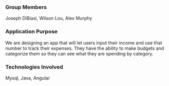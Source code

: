 ### Group Members

Joseph DiBiasi, Wilson Lou, Alex Murphy

### Application Purpose

We are designing an app that will let users input their income and use that number to track their expenses. They have the ability to make budgets and categorize them so they can see what they are spending by category.

### Technologies Involved

Mysql, Java, Angular
